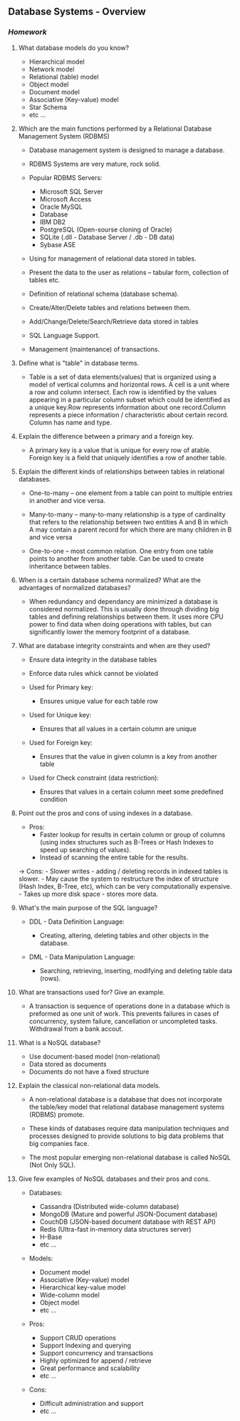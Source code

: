 ## Database Systems - Overview
### _Homework_

1. What database models do you know?

    - Hierarchical model
    - Network model
    - Relational (table) model
    - Object model
    - Document model
    - Associative (Key-value) model
    - Star Schema
    - etc ...

2. Which are the main functions performed by a Relational Database Management System (RDBMS)


    - Database management system is designed to manage a database.
    - RDBMS Systems are very mature, rock solid.

    - Popular RDBMS Servers: 
        - Microsoft SQL Server
        - Microsoft Access
        - Oracle MySQL
        - Database
        - IBM DB2
        - PostgreSQL (Open-sourse cloning of Oracle)
        - SQLite (.dll - Database Server / .db - DB data)
        - Sybase ASE

    - Using for management of relational data stored in tables.

    -	Present the data to the user as relations – tabular form, collection of tables etc.
  
    - Definition of relational schema (database schema).

    - Create/Alter/Delete tables and relations between them.

    - Add/Change/Delete/Search/Retrieve data stored in tables

    - SQL Language Support.

    - Management (maintenance) of transactions.

3. Define what is "table" in database terms.

    - Table is a set of data elements(values) that is organized using a model of vertical columns  and horizontal rows. A cell is a unit where a row and column intersect. Each row is identified by the values appearing in a particular column subset which could be identified as a unique key.Row represents information about one record.Column represents a piece information / characteristic about certain record. Column has name and type.



4. Explain the difference between a primary and a foreign key.

    - A primary key is a value that is unique for every row of atable. Foreign key is a field that uniquely identifies a row of another table.

 

5. Explain the different kinds of relationships between tables in relational databases.

    - One-to-many – one element from a table can point to multiple entries in another and vice versa.
    
    - Many-to-many – many-to-many relationship is a type of cardinality that refers to the relationship between two entities A and B in which A may contain a parent record for which there are many children in B and vice versa

    - One-to-one – most common relation. One entry from one table points to another from another table. Can be used to create inheritance between tables.



6. When is a certain database schema normalized? What are the advantages of normalized databases?

    -	When redundancy and dependancy are minimized a database is considered normalized. This is usually done through dividing big tables and defining relationships between them. It uses more CPU power to find data when doing operations with tables, but can significantly lower the memory footprint of a database.

7. What are database integrity constraints and when are they used?

    - Ensure data integrity in the database tables    
    - Enforce data rules whick cannot be violated

    - Used for Primary key:
        - Ensures unique value for each table row

    - Used for Unique key:
        - Ensures that all values in a certain column are unique

    - Used for Foreign key:
        - Ensures that the value in given column is a key from another table

    - Used for Check constraint (data restriction):
        - Ensures that values in a certain column meet some predefined condition

8. Point out the pros and cons of using indexes in a database.

    - Pros:
        - Faster lookup for results in certain column or group of columns (using index structures such as B-Trees or Hash Indexes to speed up searching of values). 
        - Instead of scanning the entire table for the results.

    -> Cons: 
        - Slower writes - adding / deleting records in indexed tables is slower.
        - May cause the system to restructure the index of structure (Hash Index, B-Tree, etc), which can be very computationally expensive.
        - Takes up more disk space - stores more data.

9. What's the main purpose of the SQL language?

    - DDL - Data Definition Language: 
        - Creating, altering, deleting tables and other objects in the database.

    - DML - Data Manipulation Language:
        - Searching, retrieving, inserting, modifying and deleting table data (rows).

10. What are transactions used for? Give an example.

    - 	A transaction is sequence of operations done in a database which is preformed as one unit of work. This prevents failures in cases of concurrency, system failure, cancellation or uncompleted tasks.	Withdrawal from a bank accout. 


11. What is a NoSQL database?
    
    - Use document-based model (non-relational)
    - Data stored as documents
    - Documents do not have a fixed structure

12. Explain the classical non-relational data models.

    - A non-relational database is a database that does not incorporate the table/key model that relational database management systems (RDBMS) promote.

    -  These kinds of databases require data manipulation techniques and processes designed to provide solutions to big data problems that big companies face. 

    - The most popular emerging non-relational database is called NoSQL (Not Only SQL).

13. Give few examples of NoSQL databases and their pros and cons.

    - Databases:
        - Cassandra (Distributed wide-column database)
        - MongoDB (Mature and powerful JSON-Document database)
        - CouchDB (JSON-based document database with REST API)
        - Redis (Ultra-fast in-memory data structures server)
        - H-Base
        - etc ...

    - Models: 
        - Document model
        - Associative (Key-value) model
        - Hierarchical key-value model
        - Wide-column model
        - Object model
        - etc ...

    - Pros: 
        - Support CRUD operations
        - Support Indexing and querying
        - Support concurrency and transactions
        - Highly optimized for append / retrieve
        - Great performance and scalability
        - etc ...

    - Cons:
        - Difficult administration and support
        - etc ... 
